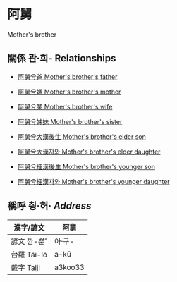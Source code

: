 # 阿舅
Mother's brother

## 關係 관·희- Relationships

- [阿舅兮爸 Mother's brother's father](member13.md)

- [阿舅兮媽 Mother's brother's mother](member14.md)

- [阿舅兮某 Mother's brother's wife](member51.md)

- [阿舅兮姊妹 Mother's brother's sister](member15.md)

- [阿舅兮大漢後生 Mother's brother's elder son](member47.md)

- [阿舅兮大漢자와 Mother's brother's elder daughter](member48.md)

- [阿舅兮細漢後生 Mother's brother's younger son](member49.md)

- [阿舅兮細漢자와 Mother's brother's younger daughter](member50.md)



## 稱呼 칑·허· _Address_

漢字/諺文 | 阿舅
--- | ---
諺文 깐-뿐ˆ | 아·구-
台羅 Tâi-lô | a-kū
戴字 Taiji | a3koo33


